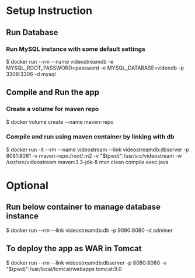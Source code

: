 # Setup Instruction


## Run Database

### Run MySQL instance with some default settings

$ docker run --rm --name videostreamdb -e MYSQL_ROOT_PASSWORD=password -e MYSQL_DATABASE=videodb -p 3306:3306 -d mysql


## Compile and Run the app

### Create a volume for maven repo

$ docker volume create --name maven-repo

### Compile and run using maven container by linking with db

$ docker run -it --rm --name videostream --link videostreamdb:dbserver -p 8081:8081 -v maven-repo:/root/.m2 -v "$(pwd)":/usr/src/videostream -w /usr/src/videostream maven:3.3-jdk-8 mvn clean compile exec:java




# Optional

## Run below container to manage database instance 

$ docker run --rm --link videostreamdb:db -p 9090:8080 -d adminer


## To deploy the app as WAR in Tomcat

$ docker run --rm --link videostreamdb:dbserver -p 8080:8080 -v "$(pwd)":/usr/local/tomcat/webapps tomcat:9.0

